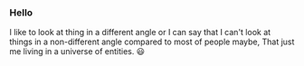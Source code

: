 ### Hello

I like to look at thing in a different angle or I can say that I can't look at things in a non-different angle compared to most of people maybe, That just me living in a universe of entities. :smiley:

